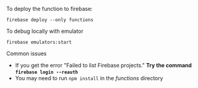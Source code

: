 To deploy the function to firebase:

```
firebase deploy --only functions
```

To debug locally with emulator

```
firebase emulators:start
```

Common issues

- If you get the error "Failed to list Firebase projects."
  **Try the command `firebase login --reauth`**
- You may need to run `npm install` in the _functions_ directory
